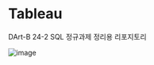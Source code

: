 # Tableau
DArt-B 24-2 SQL 정규과제 정리용 리포지토리

![image](https://github.com/user-attachments/assets/60e9b036-deba-457a-98e1-d1df51e259cb)
